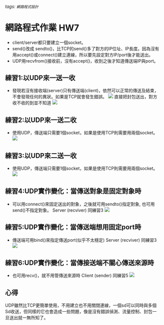 ###### tags: `網路程式設計`
# 網路程式作業 HW7
* client/server都只要建立一個socket。
* send()改成 sendto()，比TCP的send()多了對方的IP位址、IP長度。因為沒有用accept()或connect()建立連線，所以要先設定對方IP/port後才能送出。
* UDP用recvfrom()接收前，沒有accept()，收到之後才知道傳送端IP與port。
## 練習1:以UDP來一送一收
* 發現若沒有接收端(server)只有傳送端(client)，依然可以正常的傳送及結束，不會發現任何的異狀。如果是TCP就會發生錯誤。
![](https://i.imgur.com/6sIqa3a.png)
直接把封包送出，對方收不收的到並不知道
![](https://i.imgur.com/RQLIOE4.png)
## 練習2:以UDP來一送二收
* 使用UDP，傳送端只需要1個socket，如果是使用TCP則需要用兩個socket。
![](https://i.imgur.com/0iE3kB4.png)
## 練習3:以UDP來二送一收
* 使用UDP，傳送端只需要1個socket，如果是使用TCP則需要用兩個socket。
![](https://i.imgur.com/mbc1hky.png)
## 練習4:UDP實作變化：當傳送對象是固定對象時
* 可以用connect()來固定送出的對象，之後就可用sendto()指定對象, 也可用send()不指定對象。
Server (recviver) 同練習3
![](https://i.imgur.com/i0dCOgK.png)
## 練習5:UDP實作變化：當傳送端想用固定port時
* 傳送端可用bind()來指定傳送port(似乎不太穩定)
Server (recviver) 同練習3
![](https://i.imgur.com/nJ0oBVQ.png)
## 練習6:UDP實作變化：當傳接送端不關心傳送來源時
* 也可用recv()，就不用管傳送來源時
Client (sender) 同練習5
![](https://i.imgur.com/YDf9ui7.png)
## 心得
UDP雖然比TCP更簡單使用，不用建立也不用關閉連線，一個sd可以同時與多個Sd收送，但同樣的它也會造成一些問題，像是沒有錯誤偵測、流量控制、封包一旦送出就一無所知了。

